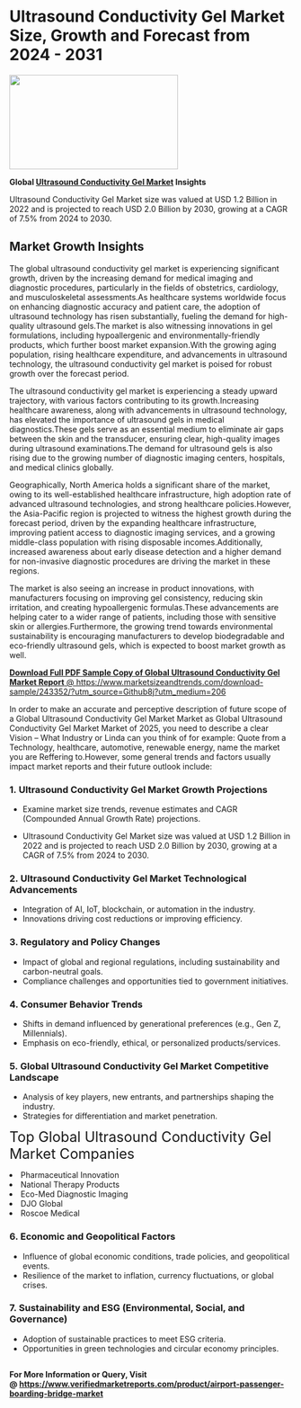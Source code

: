 <H1>Ultrasound Conductivity Gel Market Size, Growth and Forecast from 2024 - 2031</H1><img class="aligncenter size-medium wp-image-584254" src="https://thirdeyenews.in/wp-content/uploads/2024/09/Global-Market-Research-300x168.jpeg" alt="" width="300" height="168" /><p><strong>Global&nbsp;<a href="https://www.marketsizeandtrends.com/download-sample/243352/?utm_source=Github8j?utm_medium=206">Ultrasound Conductivity Gel Market</a> Insights</strong></p><p>Ultrasound Conductivity Gel Market size was valued at USD 1.2 Billion in 2022 and is projected to reach USD 2.0 Billion by 2030, growing at a CAGR of 7.5% from 2024 to 2030.</p><p><h2>Market Growth Insights</h2> <p>The global ultrasound conductivity gel market is experiencing significant growth, driven by the increasing demand for medical imaging and diagnostic procedures, particularly in the fields of obstetrics, cardiology, and musculoskeletal assessments.As healthcare systems worldwide focus on enhancing diagnostic accuracy and patient care, the adoption of ultrasound technology has risen substantially, fueling the demand for high-quality ultrasound gels.The market is also witnessing innovations in gel formulations, including hypoallergenic and environmentally-friendly products, which further boost market expansion.With the growing aging population, rising healthcare expenditure, and advancements in ultrasound technology, the ultrasound conductivity gel market is poised for robust growth over the forecast period.</p> <p><a href="#"></a></p> <p>The ultrasound conductivity gel market is experiencing a steady upward trajectory, with various factors contributing to its growth.Increasing healthcare awareness, along with advancements in ultrasound technology, has elevated the importance of ultrasound gels in medical diagnostics.These gels serve as an essential medium to eliminate air gaps between the skin and the transducer, ensuring clear, high-quality images during ultrasound examinations.The demand for ultrasound gels is also rising due to the growing number of diagnostic imaging centers, hospitals, and medical clinics globally.</p> <p>Geographically, North America holds a significant share of the market, owing to its well-established healthcare infrastructure, high adoption rate of advanced ultrasound technologies, and strong healthcare policies.However, the Asia-Pacific region is projected to witness the highest growth during the forecast period, driven by the expanding healthcare infrastructure, improving patient access to diagnostic imaging services, and a growing middle-class population with rising disposable incomes.Additionally, increased awareness about early disease detection and a higher demand for non-invasive diagnostic procedures are driving the market in these regions.</p> <p>The market is also seeing an increase in product innovations, with manufacturers focusing on improving gel consistency, reducing skin irritation, and creating hypoallergenic formulas.These advancements are helping cater to a wider range of patients, including those with sensitive skin or allergies.Furthermore, the growing trend towards environmental sustainability is encouraging manufacturers to develop biodegradable and eco-friendly ultrasound gels, which is expected to boost market growth as well.</p> <p><a href="#"></p><p><span class=""><strong>Download Full PDF Sample Copy of Global Ultrasound Conductivity Gel Market Report</strong> @ <a href="https://www.marketsizeandtrends.com/download-sample/243352/?utm_source=Github8j?utm_medium=206" target="_blank">https://www.marketsizeandtrends.com/download-sample/243352/?utm_source=Github8j?utm_medium=206</a></span></p><p>In order to make an accurate and perceptive description of future scope of a Global&nbsp;Ultrasound Conductivity Gel Market Market as Global&nbsp;Ultrasound Conductivity Gel Market Market of 2025, you need to describe a clear Vision &ndash; What Industry or Linda can you think of for example: Quote from a Technology, healthcare, automotive, renewable energy, name the market you are Reffering to.However, some general trends and factors usually impact market reports and their future outlook include:</p><h3>1.&nbsp;<strong>Ultrasound Conductivity Gel Market Growth Projections</strong></h3><ul><li>Examine market size trends, revenue estimates and CAGR (Compounded Annual Growth Rate) projections.</li><li><p>Ultrasound Conductivity Gel Market size was valued at USD 1.2 Billion in 2022 and is projected to reach USD 2.0 Billion by 2030, growing at a CAGR of 7.5% from 2024 to 2030.</p></li></ul><h3>2.&nbsp;<strong>Ultrasound Conductivity Gel Market Technological Advancements</strong></h3><ul><li>Integration of AI, IoT, blockchain, or automation in the industry.</li><li>Innovations driving cost reductions or improving efficiency.</li></ul><h3>3.&nbsp;<strong>Regulatory and Policy Changes</strong></h3><ul><li>Impact of global and regional regulations, including sustainability and carbon-neutral goals.</li><li>Compliance challenges and opportunities tied to government initiatives.</li></ul><h3>4.&nbsp;<strong>Consumer Behavior Trends</strong></h3><ul><li>Shifts in demand influenced by generational preferences (e.g., Gen Z, Millennials).</li><li>Emphasis on eco-friendly, ethical, or personalized products/services.</li></ul><h3>5.&nbsp;<strong>Global Ultrasound Conductivity Gel Market Competitive Landscape</strong></h3><ul><li>Analysis of key players, new entrants, and partnerships shaping the industry.</li><li>Strategies for differentiation and market penetration.</li></ul><p data-pm-slice="1 1 []"><span style="color: inherit; font-family: inherit; font-size: 25px;">Top Global Ultrasound Conductivity Gel Market Companies</span></p><div class="" data-test-id=""><p><li>Pharmaceutical Innovation</li><li> National Therapy Products</li><li> Eco-Med Diagnostic Imaging</li><li> DJO Global</li><li> Roscoe Medical</li></p></div><h3>6.&nbsp;<strong>Economic and Geopolitical Factors</strong></h3><ul><li>Influence of global economic conditions, trade policies, and geopolitical events.</li><li>Resilience of the market to inflation, currency fluctuations, or global crises.</li></ul><h3>7.&nbsp;<strong>Sustainability and ESG (Environmental, Social, and Governance)</strong></h3><ul><li>Adoption of sustainable practices to meet ESG criteria.</li><li>Opportunities in green technologies and circular economy principles.</li></ul><h2><strong style="font-size: 14px;">For More Information or Query, Visit @&nbsp;</strong><a style="background-color: #ffffff; font-size: 14px;" href="https://www.marketsizeandtrends.com/report/ultrasound-conductivity-gel-market/" target="_blank">https://www.verifiedmarketreports.com/product/airport-passenger-boarding-bridge-market</a></h2>